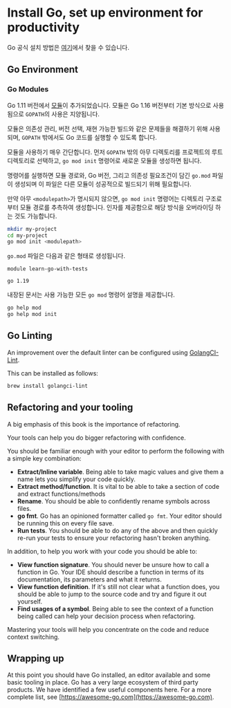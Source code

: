 # Install Go, set up environment for productivity

Go 공식 설치 방법은 [여기](https://golang.org/doc/install)에서 찾을 수 있습니다.

## Go Environment

### Go Modules
Go 1.11 버전에서 [모듈](https://github.com/golang/go/wiki/Modules)이 추가되었습니다. 모듈은 Go 1.16 버전부터 기본 방식으로 사용됨으로 `GOPATH`의 사용은 지양됩니다.

모듈은 의존성 관리, 버전 선택, 재현 가능한 빌드와 같은 문제들을 해결하기 위해 사용되며, `GOPATH` 밖에서도 Go 코드를 실행할 수 있도록 합니다.

모듈을 사용하기 매우 간단합니다. 먼저 `GOPATH` 밖의 아무 디렉토리를 프로젝트의 루트 디렉토리로 선택하고, `go mod init` 명령어로 새로운 모듈을 생성하면 됩니다.

명령어를 실행하면 모듈 경로와, Go 버전, 그리고 의존성 필요조건이 담긴 `go.mod` 파일이 생성되며 이 파일은 다른 모듈이 성공적으로 빌드되기 위해 필요합니다.

만약 아무 `<modulepath>`가 명시되지 않으면, `go mod init` 명령어는 디렉토리 구조로부터 모듈 경로를 추측하여 생성합니다. 인자를 제공함으로 해당 방식을 오버라이딩 하는 것도 가능합니다.


```sh
mkdir my-project
cd my-project
go mod init <modulepath>
```

`go.mod` 파일은 다음과 같은 형태로 생성됩니다.

```
module learn-go-with-tests

go 1.19
```
내장된 문서는 사용 가능한 모든 `go mod` 명령어 설명을 제공합니다.


```sh
go help mod
go help mod init
```

## Go Linting

An improvement over the default linter can be configured using [GolangCI-Lint](https://golangci-lint.run).

This can be installed as follows:

```sh
brew install golangci-lint
```

## Refactoring and your tooling

A big emphasis of this book is the importance of refactoring.

Your tools can help you do bigger refactoring with confidence.

You should be familiar enough with your editor to perform the following with a simple key combination:

- **Extract/Inline variable**. Being able to take magic values and give them a name lets you simplify your code quickly.
- **Extract method/function**. It is vital to be able to take a section of code and extract functions/methods
- **Rename**. You should be able to confidently rename symbols across files.
- **go fmt**. Go has an opinioned formatter called `go fmt`. Your editor should be running this on every file save.
- **Run tests**. You should be able to do any of the above and then quickly re-run your tests to ensure your refactoring hasn't broken anything.

In addition, to help you work with your code you should be able to:

- **View function signature**. You should never be unsure how to call a function in Go. Your IDE should describe a function in terms of its documentation, its parameters and what it returns.
- **View function definition**. If it's still not clear what a function does, you should be able to jump to the source code and try and figure it out yourself.
- **Find usages of a symbol**. Being able to see the context of a function being called can help your decision process when refactoring.

Mastering your tools will help you concentrate on the code and reduce context switching.

## Wrapping up

At this point you should have Go installed, an editor available and some basic tooling in place. Go has a very large ecosystem of third party products. We have identified a few useful components here. For a more complete list, see [https://awesome-go.com](https://awesome-go.com).

